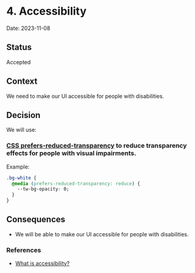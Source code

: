 # 4. Accessibility

Date: 2023-11-08

## Status

Accepted

## Context

We need to make our UI accessible for people with disabilities.

## Decision

We will use:

### [CSS prefers-reduced-transparency](https://developer.chrome.com/blog/css-prefers-reduced-transparency/) to reduce transparency effects for people with visual impairments.

Example:

```css
.bg-white {
  @media (prefers-reduced-transparency: reduce) {
    --tw-bg-opacity: 0;
  }
}
```

## Consequences

- We will be able to make our UI accessible for people with disabilities.

### References

- [What is accessibility?](https://developer.mozilla.org/en-US/docs/Learn/Accessibility/What_is_accessibility)
